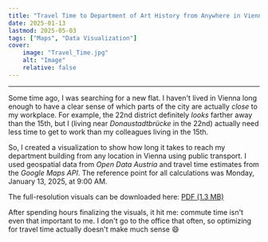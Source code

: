 ```yaml
---
title: "Travel Time to Department of Art History from Anywhere in Vienna" 
date: 2025-01-13
lastmod: 2025-05-03
tags: ["Maps", "Data Visualization"]
cover:
    image: "Travel_Time.jpg"
    alt: "Image"
    relative: false
---
```


---

Some time ago, I was searching for a new flat.
I haven't lived in Vienna long enough to have a clear sense of which parts of the city are actually *close* to my workplace.
For example, the 22nd district definitely *looks* farther away than the 15th, but I (living near *Donaustadtbrücke* in the 22nd) actually need less time to get to work than my colleagues living in the 15th.

So, I created a visualization to show how long it takes to reach my department building from any location in Vienna using public transport.
I used geospatial data from *Open Data Austria* and travel time estimates from the *Google Maps API*.
The reference point for all calculations was Monday, January 13, 2025, at 9:00 AM.

The full-resolution visuals can be downloaded here: [PDF (1.3 MB)](Travel_Time_20250113.pdf)

After spending hours finalizing the visuals, it hit me:
commute time isn't even that important to me.
I don't go to the office that often, so optimizing for travel time actually doesn't make much sense 😄
